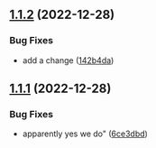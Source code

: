 ## [1.1.2](https://github.com/kieranm-lvh/another-dummy-project-for-workflows/compare/v1.1.1...v1.1.2) (2022-12-28)


### Bug Fixes

* add a change ([142b4da](https://github.com/kieranm-lvh/another-dummy-project-for-workflows/commit/142b4da0186a4806c4ebad8faf12120edceb3428))

## [1.1.1](https://github.com/kieranm-lvh/another-dummy-project-for-workflows/compare/v1.1.0...v1.1.1) (2022-12-28)


### Bug Fixes

* apparently yes we do" ([6ce3dbd](https://github.com/kieranm-lvh/another-dummy-project-for-workflows/commit/6ce3dbda7d88c438eabd4b2802434b28f6df82cc))
